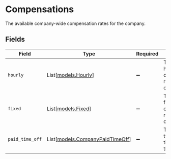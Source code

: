 # Compensations

The available company-wide compensation rates for the company.


## Fields

| Field                                                              | Type                                                               | Required                                                           | Description                                                        |
| ------------------------------------------------------------------ | ------------------------------------------------------------------ | ------------------------------------------------------------------ | ------------------------------------------------------------------ |
| `hourly`                                                           | List[[models.Hourly](../models/hourly.md)]                         | :heavy_minus_sign:                                                 | The available hourly compensation rates for the company.           |
| `fixed`                                                            | List[[models.Fixed](../models/fixed.md)]                           | :heavy_minus_sign:                                                 | The available fixed compensation rates for the company.            |
| `paid_time_off`                                                    | List[[models.CompanyPaidTimeOff](../models/companypaidtimeoff.md)] | :heavy_minus_sign:                                                 | The available types of paid time off for the company.              |